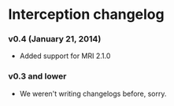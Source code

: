 Interception changelog
======================

### v0.4 (January 21, 2014)

* Added support for MRI 2.1.0

### v0.3 and lower

* We weren't writing changelogs before, sorry.
